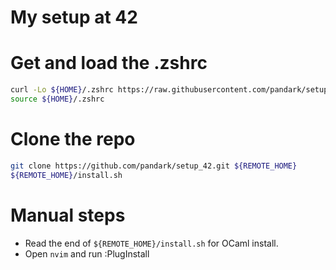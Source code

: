 My setup at 42
==============

# Get and load the .zshrc

``` sh
curl -Lo ${HOME}/.zshrc https://raw.githubusercontent.com/pandark/setup_42/master/.dotfiles/.zshrc
source ${HOME}/.zshrc
```

# Clone the repo

``` sh
git clone https://github.com/pandark/setup_42.git ${REMOTE_HOME}
${REMOTE_HOME}/install.sh
```

# Manual steps

* Read the end of `${REMOTE_HOME}/install.sh` for OCaml install.
* Open `nvim` and run :PlugInstall
